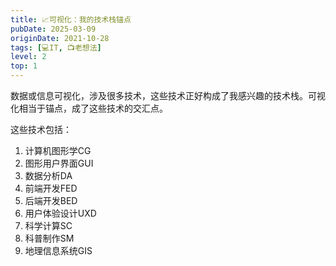 ```yaml
---
title: 📈可视化：我的技术栈锚点
pubDate: 2025-03-09
originDate: 2021-10-28
tags: [💻IT, 📺老想法]
level: 2
top: 1
---
```


数据或信息可视化，涉及很多技术，这些技术正好构成了我感兴趣的技术栈。可视化相当于锚点，成了这些技术的交汇点。

这些技术包括：

1. 计算机图形学CG
2. 图形用户界面GUI
3. 数据分析DA
4. 前端开发FED
5. 后端开发BED
6. 用户体验设计UXD
7. 科学计算SC
8. 科普制作SM
9. 地理信息系统GIS
